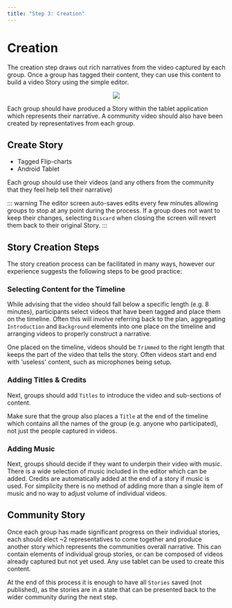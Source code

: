 ```yaml
---
title: "Step 3: Creation"
---
```


<ReadTime />

<Steps :step="3"/>

# Creation

<Leader>

The creation step draws out rich narratives from the video captured by each group. Once a group has tagged their content, they can use this content to build a video Story using the simple editor.

<div style="text-align:center">
<img src="/imgs/creation.svg" />
</div>

</Leader>

<Tip title="Outcome of Step">

Each group should have produced a Story within the tablet application which represents their narrative. A community video should also have been created by representatives from each group.

</Tip>

<TimeGuide time="3-4 hours">

## Create Story

</TimeGuide>

<Materials>

- Tagged Flip-charts
- Android Tablet

</Materials>


<App />
<Dashboard />
<Paper />

Each group should use their videos (and any others from the community that they feel help tell their narrative) 

::: warning
The editor screen auto-saves edits every few minutes allowing groups to stop at any point during the process. If a group does not want to keep their changes, selecting `Discard` when closing the screen will revert them back to their original Story.
:::

## Story Creation Steps

The story creation process can be facilitated in many ways, however our experience suggests the following steps to be good practice:

### Selecting Content for the Timeline

While advising that the video should fall below a specific length (e.g. 8 minutes), participants select videos that have been tagged and place them on the timeline. Often this will involve referring back to the plan, aggregating `Introduction` and `Background` elements into one place on the timeline and arranging videos to properly construct a narrative.

One placed on the timeline, videos should be `Trimmed` to the right length that keeps the part of the video that tells the story. Often videos start and end with 'useless' content, such as microphones being setup.

### Adding Titles & Credits

Next, groups should add `Titles` to introduce the video and sub-sections of content.

Make sure that the group also places a `Title` at the end of the timeline which contains all the names of the group (e.g. anyone who participated), not just the people captured in videos.

### Adding Music

Next, groups should decide if they want to underpin their video with music. There is a wide selection of music included in the editor which can be added. Credits are automatically added at the end of a story if music is used. For simplicity there is no method of adding more than a single item of music and no way to adjust volume of individual videos.

## Community Story

Once each group has made significant progress on their individual stories, each should elect ~2 representatives to come together and produce another story which represents the communities overall narrative. This can contain elements of individual group stories, or can be composed of videos already captured but not yet used. Any use tablet can be used to create this content.

<Tip>

At the end of this process it is enough to have all `Stories` saved (not published), as the stories are in a state that can be presented back to the wider community during the next step.

</Tip>